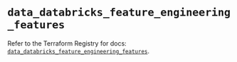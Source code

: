 # `data_databricks_feature_engineering_features`

Refer to the Terraform Registry for docs: [`data_databricks_feature_engineering_features`](https://registry.terraform.io/providers/databricks/databricks/1.96.0/docs/data-sources/feature_engineering_features).
